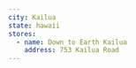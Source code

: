 ```yaml
---
city: Kailua
state: hawaii
stores:
  - name: Down to Earth Kailua
    address: 753 Kailua Road
---
```

